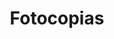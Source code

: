 ---
title: "Fotocopias"
url: /ciudad-autonoma-de-buenos-aires/fotocopias-avenida-callao/
shop: copyshop
---